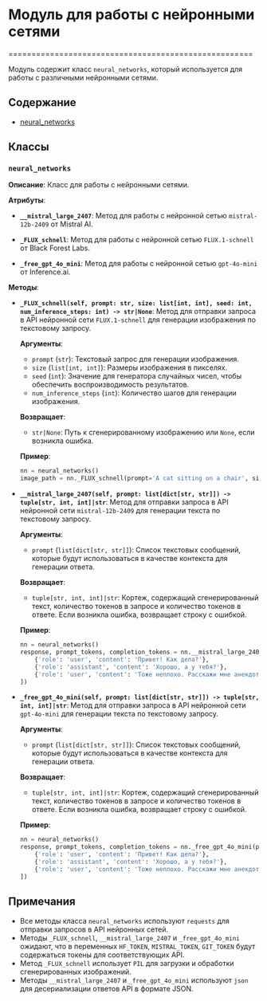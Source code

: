 # Модуль для работы с нейронными сетями 
=====================================================

Модуль содержит класс `neural_networks`, который используется для работы с различными нейронными сетями.

## Содержание
-  [neural_networks](#neural_networks)

## Классы
### `neural_networks`

**Описание**: Класс для работы с нейронными сетями.

**Атрибуты**:

- **`__mistral_large_2407`**: Метод для работы с нейронной сетью `mistral-12b-2409` от Mistral AI.

- **`_FLUX_schnell`**: Метод для работы с нейронной сетью `FLUX.1-schnell` от Black Forest Labs.

- **`_free_gpt_4o_mini`**: Метод для работы с нейронной сетью `gpt-4o-mini` от Inference.ai.

**Методы**:

- **`_FLUX_schnell(self, prompt: str, size: list[int, int], seed: int, num_inference_steps: int) -> str|None`**: Метод для отправки запроса в API нейронной сети `FLUX.1-schnell` для генерации изображения по текстовому запросу.

    **Аргументы**:
    -  `prompt` (`str`): Текстовый запрос для генерации изображения.
    -  `size` (`list[int, int]`): Размеры изображения в пикселях.
    -  `seed` (`int`): Значение для генератора случайных чисел, чтобы обеспечить воспроизводимость результатов.
    -  `num_inference_steps` (`int`): Количество шагов для генерации изображения.

    **Возвращает**:
    -  `str|None`:  Путь к сгенерированному изображению или `None`, если возникла ошибка.

    **Пример**:
    ```python
    nn = neural_networks()
    image_path = nn._FLUX_schnell(prompt='A cat sitting on a chair', size=[512, 512], seed=42, num_inference_steps=50)
    ```

- **`__mistral_large_2407(self, prompt: list[dict[str, str]]) -> tuple[str, int, int]|str`**: Метод для отправки запроса в API нейронной сети `mistral-12b-2409` для генерации текста по текстовому запросу.

    **Аргументы**:
    -  `prompt` (`list[dict[str, str]]`): Список текстовых сообщений, которые будут использоваться в качестве контекста для генерации ответа.

    **Возвращает**:
    -  `tuple[str, int, int]|str`: Кортеж, содержащий сгенерированный текст, количество токенов в запросе и количество токенов в ответе.  Если возникла ошибка, возвращает строку с ошибкой.

    **Пример**:
    ```python
    nn = neural_networks()
    response, prompt_tokens, completion_tokens = nn.__mistral_large_2407(prompt=[
        {'role': 'user', 'content': 'Привет! Как дела?'},
        {'role': 'assistant', 'content': 'Хорошо, а у тебя?'},
        {'role': 'user', 'content': 'Тоже неплохо. Расскажи мне анекдот.'}
    ])
    ```

- **`_free_gpt_4o_mini(self, prompt: list[dict[str, str]]) -> tuple[str, int, int]|str`**: Метод для отправки запроса в API нейронной сети `gpt-4o-mini` для генерации текста по текстовому запросу.

    **Аргументы**:
    -  `prompt` (`list[dict[str, str]]`): Список текстовых сообщений, которые будут использоваться в качестве контекста для генерации ответа.

    **Возвращает**:
    -  `tuple[str, int, int]|str`: Кортеж, содержащий сгенерированный текст, количество токенов в запросе и количество токенов в ответе.  Если возникла ошибка, возвращает строку с ошибкой.

    **Пример**:
    ```python
    nn = neural_networks()
    response, prompt_tokens, completion_tokens = nn._free_gpt_4o_mini(prompt=[
        {'role': 'user', 'content': 'Привет! Как дела?'},
        {'role': 'assistant', 'content': 'Хорошо, а у тебя?'},
        {'role': 'user', 'content': 'Тоже неплохо. Расскажи мне анекдот.'}
    ])
    ```

## Примечания
-  Все методы класса `neural_networks`  используют  `requests` для отправки запросов в API нейронных сетей.
-  Методы  `_FLUX_schnell`,  `__mistral_large_2407` и  `_free_gpt_4o_mini`  ожидают, что в переменных  `HF_TOKEN`, `MISTRAL_TOKEN`, `GIT_TOKEN`  будут  содержаться  токены  для  соответствующих  API. 
-  Метод `_FLUX_schnell`  использует  `PIL` для  загрузки  и  обработки  сгенерированных  изображений.
-  Методы  `__mistral_large_2407`  и  `_free_gpt_4o_mini`  используют  `json`  для  десериализации  ответов  API  в  формате  JSON.